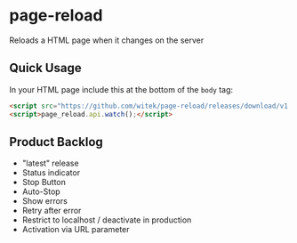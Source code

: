 # page-reload

Reloads a HTML page when it changes on the server


## Quick Usage

In your HTML page include this at the bottom of the `body` tag:

```html
<script src="https://github.com/witek/page-reload/releases/download/v1.0.1/page-reload.js"></script>
<script>page_reload.api.watch();</script>
```

## Product Backlog

* "latest" release
* Status indicator
* Stop Button
* Auto-Stop
* Show errors
* Retry after error
* Restrict to localhost / deactivate in production
* Activation via URL parameter
